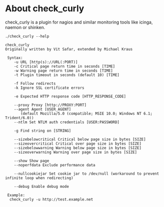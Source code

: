 # About check_curly

check_curly is a plugin for nagios and similar monitoring tools like icinga, naemon or shinken.  

    ./check_curly --help
    
    check_curly
    Originally written by Vit Safar, extended by Michael Kraus
    
     Syntax:
        -u URL [http(s)://URL(:PORT)]
        -c Critical page return time in seconds [TIME]
        -w Warning page return time in seconds [TIME]
        -t Plugin timeout in seconds (default 10) [TIME]
    
        -f Follow redirects
        -k Ignore SSL certificate errors
    
        -e Expected HTTP response code [HTTP_RESPONSE_CODE]
    
        --proxy Proxy [http://PROXY:PORT]
        --agent Agent [USER_AGENT]
           (default Mozilla/5.0 (compatible; MSIE 10.0; Windows NT 6.1; Trident/6.0))
        --ntlm Set NTLM auth credentials [USER:PASSWORD]
    
        -g Find string on [STRING]
    
        --sizebelowcritical Critical below page size in bytes [SIZE]
        --sizeovercritical Critical over page size in bytes [SIZE]
        --sizebelowwarning Warning below page size in bytes [SIZE]
        --sizeoverwarning Warning over page size in bytes [SIZE]
    
        --show Show page
        --noperfdata Exclude performance data
    
        --nullcookiejar Set cookie jar to /dev/null (workaround to prevent infinite loop when redirecting)
    
        --debug Enable debug mode
    
     Example:
      check_curly -u http://test.example.net
